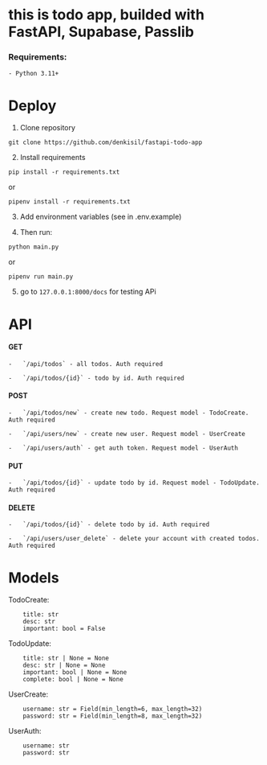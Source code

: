 # this is todo app, builded with FastAPI, Supabase, Passlib

### Requirements: 
	- Python 3.11+

# Deploy

1. Clone repository
```
git clone https://github.com/denkisil/fastapi-todo-app
```

2. Install requirements
```
pip install -r requirements.txt
```
or
```
pipenv install -r requirements.txt
```

3. Add environment variables (see in .env.example)

4. Then run:
```
python main.py
```
or
```
pipenv run main.py
```

5. go to `127.0.0.1:8000/docs` for testing APi


# API

#### GET
	-	`/api/todos` - all todos. Auth required

	-	`/api/todos/{id}` - todo by id. Auth required


#### POST 
	-	`/api/todos/new` - create new todo. Request model - TodoCreate. Auth required

	-	`/api/users/new` - create new user. Request model - UserCreate

	-	`/api/users/auth` - get auth token. Request model - UserAuth

#### PUT 
	-	`/api/todos/{id}` - update todo by id. Request model - TodoUpdate. Auth required

#### DELETE 
	-	`/api/todos/{id}` - delete todo by id. Auth required

	-	`/api/users/user_delete` - delete your account with created todos. Auth required



# Models

TodoCreate:
```
	title: str
	desc: str
	important: bool = False
```

TodoUpdate:
```
	title: str | None = None
	desc: str | None = None
	important: bool | None = None
	complete: bool | None = None
```

UserCreate:
```
	username: str = Field(min_length=6, max_length=32)
	password: str = Field(min_length=8, max_length=32)
```

UserAuth:
```
	username: str
	password: str
```